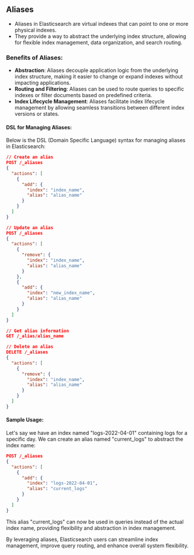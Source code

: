 ## Aliases

- Aliases in Elasticsearch are virtual indexes that can point to one or more physical indexes.
- They provide a way to abstract the underlying index structure, allowing for flexible index management, data organization, and search routing.

### Benefits of Aliases:
- **Abstraction**: Aliases decouple application logic from the underlying index structure, making it easier to change or expand indexes without impacting applications.
- **Routing and Filtering**: Aliases can be used to route queries to specific indexes or filter documents based on predefined criteria.
- **Index Lifecycle Management**: Aliases facilitate index lifecycle management by allowing seamless transitions between different index versions or states.

#### DSL for Managing Aliases:

Below is the DSL (Domain Specific Language) syntax for managing aliases in Elasticsearch:

```json
// Create an alias
POST /_aliases
{
  "actions": [
    {
      "add": {
        "index": "index_name",
        "alias": "alias_name"
      }
    }
  ]
}

// Update an alias
POST /_aliases
{
  "actions": [
    {
      "remove": {
        "index": "index_name",
        "alias": "alias_name"
      }
    },
    {
      "add": {
        "index": "new_index_name",
        "alias": "alias_name"
      }
    }
  ]
}

// Get alias information
GET /_alias/alias_name

// Delete an alias
DELETE /_aliases
{
  "actions": [
    {
      "remove": {
        "index": "index_name",
        "alias": "alias_name"
      }
    }
  ]
}
```
#### Sample Usage:

Let's say we have an index named "logs-2022-04-01" containing logs for a specific day. We can create an alias named "current_logs" to abstract the index name:

```json
POST /_aliases
{
  "actions": [
    {
      "add": {
        "index": "logs-2022-04-01",
        "alias": "current_logs"
      }
    }
  ]
}
```

This alias "current_logs" can now be used in queries instead of the actual index name, providing flexibility and abstraction in index management.

By leveraging aliases, Elasticsearch users can streamline index management, improve query routing, and enhance overall system flexibility.
